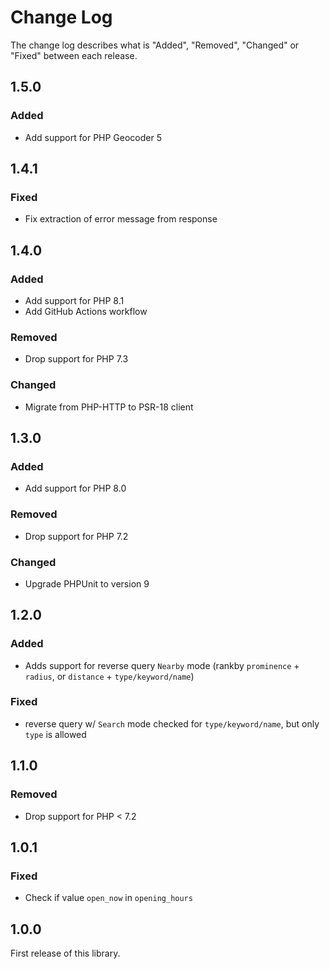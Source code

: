 # Change Log

The change log describes what is "Added", "Removed", "Changed" or "Fixed" between each release.

## 1.5.0

### Added

- Add support for PHP Geocoder 5

## 1.4.1

### Fixed

- Fix extraction of error message from response

## 1.4.0

### Added

- Add support for PHP 8.1
- Add GitHub Actions workflow

### Removed

- Drop support for PHP 7.3

### Changed

- Migrate from PHP-HTTP to PSR-18 client

## 1.3.0

### Added

- Add support for PHP 8.0

### Removed

- Drop support for PHP 7.2

### Changed

- Upgrade PHPUnit to version 9

## 1.2.0

### Added

- Adds support for reverse query `Nearby` mode (rankby `prominence` + `radius`, or `distance` + `type/keyword/name`)

### Fixed

- reverse query w/ `Search` mode checked for `type/keyword/name`, but only `type` is allowed

## 1.1.0

### Removed

- Drop support for PHP < 7.2

## 1.0.1

### Fixed

- Check if value `open_now` in `opening_hours`

## 1.0.0

First release of this library.
